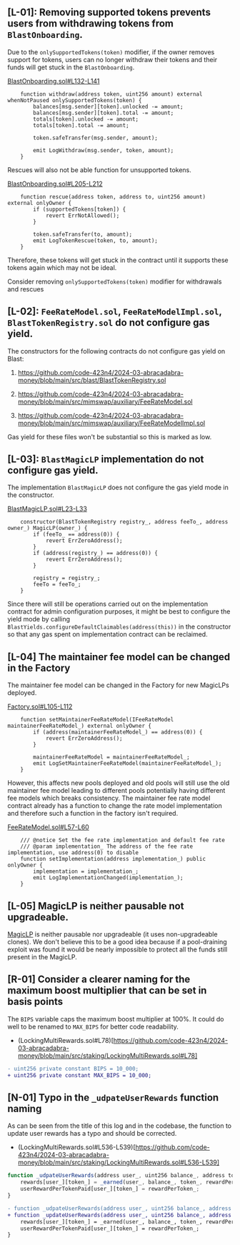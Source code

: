 ## [L-01]: Removing supported tokens prevents users from withdrawing tokens from `BlastOnboarding`.

Due to the `onlySupportedTokens(token)` modifier, if the owner removes support for tokens, users can no longer withdraw their tokens and their funds will get stuck in the `BlastOnboarding`.

[BlastOnboarding.sol#L132-L141](https://github.com/code-423n4/2024-03-abracadabra-money/blob/main/src/blast/BlastOnboarding.sol#L132-L141)
```solidity
    function withdraw(address token, uint256 amount) external whenNotPaused onlySupportedTokens(token) {
        balances[msg.sender][token].unlocked -= amount;
        balances[msg.sender][token].total -= amount;
        totals[token].unlocked -= amount;
        totals[token].total -= amount;

        token.safeTransfer(msg.sender, amount);

        emit LogWithdraw(msg.sender, token, amount);
    }
```
Rescues will also not be able function for unsupported tokens.

[BlastOnboarding.sol#L205-L212](https://github.com/code-423n4/2024-03-abracadabra-money/blob/main/src/blast/BlastOnboarding.sol#L205-L212)
```solidity
    function rescue(address token, address to, uint256 amount) external onlyOwner {
        if (supportedTokens[token]) {
            revert ErrNotAllowed();
        }

        token.safeTransfer(to, amount);
        emit LogTokenRescue(token, to, amount);
    }
```

Therefore, these tokens will get stuck in the contract until it supports these tokens again which may not be ideal.

Consider removing `onlySupportedTokens(token)` modifier for withdrawals and rescues

## [L-02]: `FeeRateModel.sol`, `FeeRateModelImpl.sol`, `BlastTokenRegistry.sol` do not configure gas yield.

The constructors for the following contracts do not configure gas yield on Blast:

1. https://github.com/code-423n4/2024-03-abracadabra-money/blob/main/src/blast/BlastTokenRegistry.sol

2. https://github.com/code-423n4/2024-03-abracadabra-money/blob/main/src/mimswap/auxiliary/FeeRateModel.sol

3. https://github.com/code-423n4/2024-03-abracadabra-money/blob/main/src/mimswap/auxiliary/FeeRateModelImpl.sol

Gas yield for these files won't be substantial so this is marked as low.

## [L-03]: `BlastMagicLP` implementation do not configure gas yield.

The implementation `BlastMagicLP` does not configure the gas yield mode in the constructor.

[BlastMagicLP.sol#L23-L33](https://github.com/code-423n4/2024-03-abracadabra-money/blob/main/src/blast/BlastMagicLP.sol#L23-L33)
```solidity
    constructor(BlastTokenRegistry registry_, address feeTo_, address owner_) MagicLP(owner_) {
        if (feeTo_ == address(0)) {
            revert ErrZeroAddress();
        }
        if (address(registry_) == address(0)) {
            revert ErrZeroAddress();
        }

        registry = registry_;
        feeTo = feeTo_;
    }
```

Since there will still be operations carried out on the implementation contract for admin configuration purposes, it might be best to configure the yield mode by calling `BlastYields.configureDefaultClaimables(address(this))` in the constructor so that any gas spent on implementation contract can be reclaimed.

## [L-04] The maintainer fee model can be changed in the Factory

The maintainer fee model can be changed in the Factory for new MagicLPs deployed.

[Factory.sol#L105-L112](https://github.com/code-423n4/2024-03-abracadabra-money/blob/main/src/mimswap/periphery/Factory.sol#L105-L112)
```solidity
    function setMaintainerFeeRateModel(IFeeRateModel maintainerFeeRateModel_) external onlyOwner {
        if (address(maintainerFeeRateModel_) == address(0)) {
            revert ErrZeroAddress();
        }

        maintainerFeeRateModel = maintainerFeeRateModel_;
        emit LogSetMaintainerFeeRateModel(maintainerFeeRateModel_);
    }
```

However, this affects new pools deployed and old pools will still use the old maintainer fee model leading to different pools potentially having different fee models which breaks consistency. The maintainer fee rate model contract already has a function to change the rate model implementation and therefore such a function in the factory isn't required.

[FeeRateModel.sol#L57-L60](https://github.com/code-423n4/2024-03-abracadabra-money/blob/main/src/mimswap/auxiliary/FeeRateModel.sol#L57-L60)
```solidity
    /// @notice Set the fee rate implementation and default fee rate
    /// @param implementation_ The address of the fee rate implementation, use address(0) to disable
    function setImplementation(address implementation_) public onlyOwner {
        implementation = implementation_;
        emit LogImplementationChanged(implementation_);
    }
```

## [L-05] MagicLP is neither pausable not upgradeable.

[MagicLP](https://github.com/code-423n4/2024-03-abracadabra-money/blob/main/src/mimswap/MagicLP.sol) is neither pausable nor upgradeable (it uses non-upgradeable clones). We don't believe this to be a good idea because if a pool-draining exploit was found it would be nearly impossible to protect all the funds still present in the MagicLP.

## [R-01] Consider a clearer naming for the maximum boost multiplier that can be set in basis points

The `BIPS` variable caps the maximum boost multiplier at 100%. It could do well to be renamed to `MAX_BIPS` for better code readability.

- (LockingMultiRewards.sol#L78)[https://github.com/code-423n4/2024-03-abracadabra-money/blob/main/src/staking/LockingMultiRewards.sol#L78]

```diff
- uint256 private constant BIPS = 10_000;
+ uint256 private constant MAX_BIPS = 10_000;
```

## [N-01] Typo in the `_udpateUserRewards` function naming
As can be seen from the title of this log and in the codebase, the function to update user rewards has a typo and should be corrected.

- (LockingMultiRewards.sol#L536-L539)[https://github.com/code-423n4/2024-03-abracadabra-money/blob/main/src/staking/LockingMultiRewards.sol#L536-L539]

```js
function _udpateUserRewards(address user_, uint256 balance_, address token_, uint256 rewardPerToken_) internal {
    rewards[user_][token_] = _earned(user_, balance_, token_, rewardPerToken_);
    userRewardPerTokenPaid[user_][token_] = rewardPerToken_;
}
```

```diff
- function _udpateUserRewards(address user_, uint256 balance_, address token_, uint256 rewardPerToken_) internal {
+ function _updateUserRewards(address user_, uint256 balance_, address token_, uint256 rewardPerToken_) internal {
    rewards[user_][token_] = _earned(user_, balance_, token_, rewardPerToken_);
    userRewardPerTokenPaid[user_][token_] = rewardPerToken_;
}
```